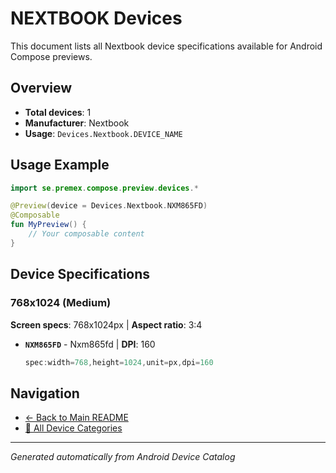 # NEXTBOOK Devices

This document lists all Nextbook device specifications available for Android Compose previews.

## Overview

- **Total devices**: 1
- **Manufacturer**: Nextbook
- **Usage**: `Devices.Nextbook.DEVICE_NAME`

## Usage Example

```kotlin
import se.premex.compose.preview.devices.*

@Preview(device = Devices.Nextbook.NXM865FD)
@Composable
fun MyPreview() {
    // Your composable content
}
```

## Device Specifications

### 768x1024 (Medium)

**Screen specs**: 768x1024px | **Aspect ratio**: 3:4

- **`NXM865FD`** - Nxm865fd | **DPI**: 160
  ```kotlin
  spec:width=768,height=1024,unit=px,dpi=160
  ```

## Navigation

- [← Back to Main README](../../README.md)
- [📱 All Device Categories](../README.md)

---
*Generated automatically from Android Device Catalog*
